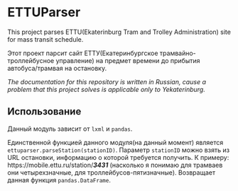 # ETTUParser
This project parses ETTU(Ekaterinburg Tram and Trolley Administration) site for mass transit schedule. 

Этот проект парсит сайт ЕТТУ(Екатеринбургское трамвайно-троллейбусное управление) на предмет времени до прибытия автобуса/трамвая на остановку.

*The documentation for this repository is written in Russian, cause a problem that this project solves is applicable only to Yekaterinburg.*

## Использование
Данный модуль зависит от `lxml` и `pandas`.

Единственной функцией данного модуля(на данный момент) является `ettuparser.parseStation(stationID)`. Параметр `stationID` можно взять из URL остановки, информацию о которой требуется получить. К примеру: ht<span>tps://</span>mobile.ettu.ru/station/***3431*** (насколько я понимаю для трамваев они четырехзначные, для троллейбусов-пятизначные). Возвращает данная функция `pandas.DataFrame`.
